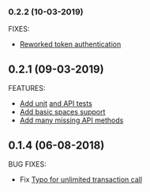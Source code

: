 ### 0.2.2 (10-03-2019)

FIXES:

* [Reworked token authentication](https://github.com/femueller/python-n26/pull/15)

## 0.2.1 (09-03-2019)

FEATURES:

* [Add unit](https://github.com/femueller/python-n26/pull/8) [and API tests](https://github.com/femueller/python-n26/pull/11)
* [Add basic spaces support](https://github.com/femueller/python-n26/pull/13)
* [Add many missing API methods](https://github.com/femueller/python-n26/pull/14)

## 0.1.4 (06-08-2018)

BUG FIXES:

* Fix [Typo for unlimited transaction call](https://github.com/femueller/python-n26/issues/7)